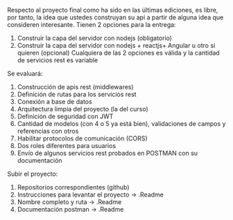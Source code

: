 Respecto al proyecto final como ha sido en las últimas ediciones, es libre, por tanto, la idea que ustedes construyan su api a partir de alguna idea que consideren interesante.
Tienen 2 opciones para la entrega:

1. Construir la capa del servidor con nodejs (obligatorio)
2. Construir la capa del servidor con nodejs + reactjs+ Angular u otro si quieren (opcional)
   Cualquiera de las 2 opciones es válida y la cantidad de servicios rest es variable

Se evaluará:

1. Construcción de apis rest (middlewares)
2. Definición de rutas para los servicios rest
3. Conexión a base de datos
4. Arquitectura limpia del proyecto (la del curso)
5. Definición de seguridad con JWT
6. Cantidad de modelos (con 4 o 5 ya está bien), validaciones de campos y referencias con otros
7. Habilitar protocolos de comunicación (CORS)
8. Dos roles diferentes para usuarios
9. Envío de algunos servicios rest probados en POSTMAN con su documentación

Subir el proyecto:

1. Repositorios correspondientes (github)
2. Instrucciones para levantar el proyecto -> .Readme
3. Nombre completo y ruta -> .Readme
4. Documentación postman -> .Readme
